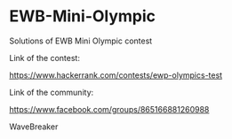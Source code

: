 # EWB-Mini-Olympic
Solutions of EWB Mini Olympic contest

Link of the contest:

https://www.hackerrank.com/contests/ewp-olympics-test

Link of the community:

https://www.facebook.com/groups/865166881260988

WaveBreaker
